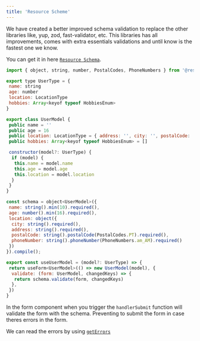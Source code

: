 ```yaml
---
title: 'Resource Scheme'
---
```


We have created a better improved schema validation to replace the other libraries like, yup, zod, fast-validator, etc.
This libraries has all improvements, comes with extra essentials validations and until know is the fastest one we know.

You can get it in here [`Resource Schema`](https://resourge.vercel.app/schema/intro).

```javascript
import { object, string, number, PostalCodes, PhoneNumbers } from '@resourge/schema'

export type UserType = {
 name: string
 age: number
 location: LocationType
 hobbies: Array<keyof typeof HobbiesEnum>
}

export class UserModel {
 public name = ''
 public age = 16
 public location: LocationType = { address: '', city: '', postalCode: '', phoneNumber: '' }
 public hobbies: Array<keyof typeof HobbiesEnum> = []

 constructor(model?: UserType) {
  if (model) {
   this.name = model.name
   this.age = model.age
   this.location = model.location
  }
 }
}

const schema = object<UserModel>({
 name: string().min(10).required(),
 age: number().min(16).required(),
 location: object({
  city: string().required(),
  address: string().required(),
  postalCode: string().postalCode(PostalCodes.PT).required(),
  phoneNumber: string().phoneNumber(PhoneNumbers.am_AM).required()
 })
}).compile();

export const useUserModel = (model?: UserType) => {
 return useForm<UserModel>(() => new UserModel(model), {
  validate: (form: UserModel, changedKeys) => {
   return schema.validate(form, changedKeys)
  },
 })
}
```

In the form component when you trigger the `handlerSubmit` function will validate the form with the schema.
Preventing to submit the form in case theres errors in the form.

We can read the errors by using [`getErrors`](/react-form/actions#geterrors)
